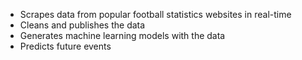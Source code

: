 * Scrapes data from popular football statistics websites in real-time
* Cleans and publishes the data
* Generates machine learning models with the data
* Predicts future events
